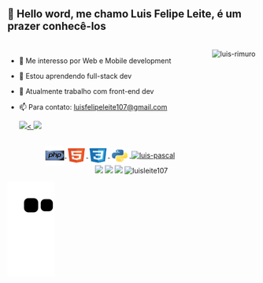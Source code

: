 <br> <h2>👋 Hello word, me chamo Luis Felipe Leite, é um prazer conhecê-los</h2>
<br> <img align="right"  alt="luis-rimuro" height="200" src="https://media.discordapp.net/attachments/819171680462700568/873604044306931742/rimuro2.gif">
- 👀 Me interesso por Web e Mobile development 
- 🌱 Estou aprendendo full-stack dev 
- :space_invader: Atualmente trabalho com front-end dev
- 📫 Para contato: luisfelipeleite107@gmail.com



  <a href="https://github.com/luisleite107">
  <img height="180em" src="https://github-readme-stats.vercel.app/api?username=luisleite107&show_icons=true&theme=tokyonight&include_all_commits=true&count_private=true"/><
  <img height="180em" src="https://github-readme-stats.vercel.app/api/top-langs/?username=luisleite107&layout=compact&langs_count=7&theme=tokyonight"/>
</div>
<div align="center" style="display: inline_block"><br>
  <img align="center" alt="luis-php" height="40" width="40" src="https://raw.githubusercontent.com/devicons/devicon/9f4f5cdb393299a81125eb5127929ea7bfe42889/icons/php/php-original.svg">
  <img align="center" alt="luis-CSS" height="30" width="40" src="https://raw.githubusercontent.com/devicons/devicon/master/icons/html5/html5-original.svg">
  <img align="center" alt="luis-CSS" height="30" width="40" src="https://raw.githubusercontent.com/devicons/devicon/master/icons/css3/css3-original.svg">
  <img align="center" alt="luis-Python" height="30" width="40" src="https://raw.githubusercontent.com/devicons/devicon/master/icons/python/python-original.svg">
  <img align = "center" alt="luis-pascal" height= "30" width= "40" src="https://media.discordapp.net/attachments/819171680462700568/875571765089292308/Pascal-Lite-icon.png?width=458&height=458">
  
 </div> 
  
 <!-- <img align="right"  alt="luis-rimuro" height="200" src="https://media.discordapp.net/attachments/819171680462700568/873602134468337744/rimuru.gif">
</div> !-->


<div align="center"> 
  <a href="https://instagram.com/
luis_lault10" target="_blank"><img src="https://img.shields.io/badge/-Instagram-%23E4405F?style=for-the-badge&logo=instagram&logoColor=white" target="_blank"></a>
 	<a href="https://www.twitch.tv/faahzqt3" target="_blank"><img src="https://img.shields.io/badge/Twitch-9146FF?style=for-the-badge&logo=twitch&logoColor=white" target="_blank"></a>
  <a href = "mailto:luisfelipeleite107@gmail.com"><img src="https://img.shields.io/badge/-Gmail-%23333?style=for-the-badge&logo=gmail&logoColor=white" target="_blank"></a>
  
  <img height="28" src="https://komarev.com/ghpvc/?username=luisleite107&color=red" alt="luisleite107" /> 
  </div>

  ![Snake animation](https://github.com/rafaballerini/rafaballerini/blob/output/github-contribution-grid-snake.svg)
 
</div>

